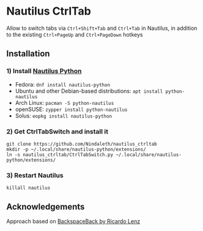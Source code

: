 # Nautilus CtrlTab

Allow to switch tabs via `Ctrl+Shift+Tab` and `Ctrl+Tab` in Nautilus, in addition to the existing `Ctrl+PageUp` and `Ctrl+PageDown` hotkeys

## Installation

### 1) Install [Nautilus Python](https://wiki.gnome.org/Projects/NautilusPython)

* Fedora: `dnf install nautilus-python`
* Ubuntu and other Debian-based distributions: `apt install python-nautilus`
* Arch Linux: `pacman -S python-nautilus`
* openSUSE: `zypper install python-nautilus`
* Solus: `eopkg install nautilus-python`

### 2) Get CtrlTabSwitch and install it

```
git clone https://github.com/Nindaleth/nautilus_ctrltab
mkdir -p ~/.local/share/nautilus-python/extensions/
ln -s nautilus_ctrltab/CtrlTabSwitch.py ~/.local/share/nautilus-python/extensions/
```

### 3) Restart Nautilus

```
killall nautilus
```

## Acknowledgements

Approach based on [BackspaceBack by Ricardo Lenz](https://github.com/riclc/nautilus_backspace)
